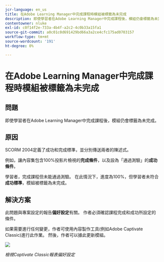 ```yaml
---
jcr-language: en_us
title: 在Adobe Learning Manager中完成課程時模組被標籤為未完成
description: 即使學習者在Adobe Learning Manager中完成課程後，模組仍會標籤為未完成。
contentowner: nluke
exl-id: c0f14f2e-733a-4b4f-a2c2-4c0b33a15fa1
source-git-commit: a0c01c0d691429bd66a3a2ce4cfc175ad0703157
workflow-type: tm+mt
source-wordcount: '191'
ht-degree: 0%

---
```


# 在Adobe Learning Manager中完成課程時模組被標籤為未完成

## 問題

即使學習者在Adobe Learning Manager中完成課程後，模組仍會標籤為未完成。

## 原因

SCORM 2004定義了成功和完成標準，並分別傳送兩者的陳述式。

例如，讓內容集包含100%投影片檢視的&#x200B;**完成條件**，以及設為「通過測驗」的&#x200B;**成功條件**。

學習者，完成課程但未能通過測驗。 在此情況下，進度為100%，但學習者未符合&#x200B;**成功標準**，模組被標籤為未完成。

## 解決方案

此問題與專案設定的報告&#x200B;**偏好設定**&#x200B;有關。 作者必須確認課程完成和成功所設定的條件。

如果需要進行任何變更，作者可使用內容製作工具(例如Adobe Captivate Classic)進行此作業。 然後，作者可以據此更新模組。

![](assets/scorm.png)

*檢視Captivate Classic報表偏好設定*
